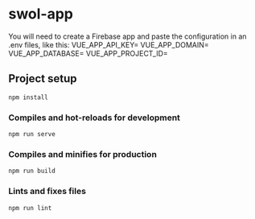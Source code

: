 # swol-app
You will need to create a Firebase app and paste the configuration in an .env files, like this:
VUE_APP_API_KEY=
VUE_APP_DOMAIN=
VUE_APP_DATABASE=
VUE_APP_PROJECT_ID=

## Project setup
```
npm install
```

### Compiles and hot-reloads for development
```
npm run serve
```

### Compiles and minifies for production
```
npm run build
```

### Lints and fixes files
```
npm run lint
```
